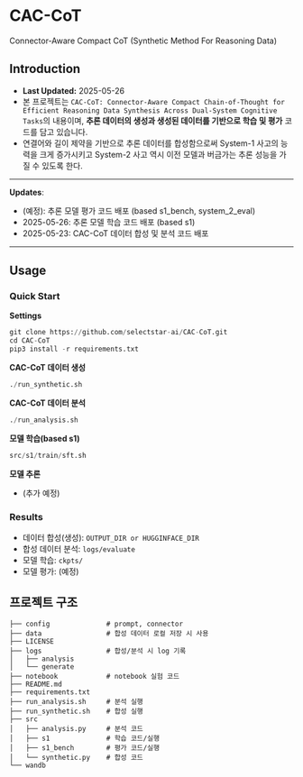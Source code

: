 # CAC-CoT
Connector-Aware Compact CoT (Synthetic Method For Reasoning Data)

## Introduction
- **Last Updated:** 2025-05-26
- 본 프로젝트는 `CAC-CoT: Connector-Aware Compact Chain-of-Thought for Efficient Reasoning Data Synthesis Across Dual-System Cognitive Tasks`의 내용이며, **추론 데이터의 생성과 생성된 데이터를 기반으로 학습 및 평가** 코드를 담고 있습니다.
- 연결어와 길이 제약을 기반으로 추론 데이터를 합성함으로써 System-1 사고의 능력을 크게 증가시키고 System-2 사고 역시 이전 모델과 버금가는 추론 성능을 가질 수 있도록 한다.

---
**Updates**:
- (예정): 추론 모델 평가 코드 배포 (based s1_bench, system_2_eval)
- 2025-05-26: 추론 모델 학습 코드 배포 (based s1)
- 2025-05-23: CAC-CoT 데이터 합성 및 분석 코드 배포
---

## Usage
### Quick Start

**Settings**
```python
git clone https://github.com/selectstar-ai/CAC-CoT.git
cd CAC-CoT
pip3 install -r requirements.txt
```

**CAC-CoT 데이터 생성**
```python
./run_synthetic.sh
```

**CAC-CoT 데이터 분석**
```python
./run_analysis.sh
```

**모델 학습(based s1)**
```python
src/s1/train/sft.sh
```

**모델 추론**
- (추가 예정)

### Results
- 데이터 합성(생성): `OUTPUT_DIR or HUGGINFACE_DIR`
- 합성 데이터 분석: `logs/evaluate`
- 모델 학습: `ckpts/`
- 모델 평가: (예정)

## 프로젝트 구조

```
├── config              # prompt, connector 
├── data                # 합성 데이터 로컬 저장 시 사용
├── LICENSE
├── logs                # 합성/분석 시 log 기록
│   ├── analysis
│   └── generate
├── notebook            # notebook 실험 코드
├── README.md
├── requirements.txt    
├── run_analysis.sh     # 분석 실행
├── run_synthetic.sh    # 합성 실행
├── src
│   ├── analysis.py     # 분석 코드
│   ├── s1              # 학습 코드/실행
│   ├── s1_bench        # 평가 코드/실행
│   └── synthetic.py    # 합성 코드
└── wandb
```